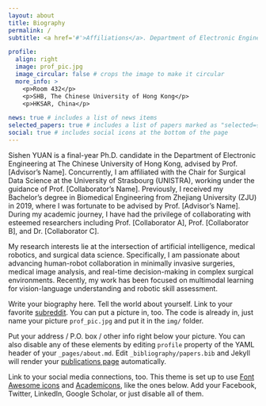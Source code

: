```yaml
---
layout: about
title: Biography
permalink: /
subtitle: <a href='#'>Affiliations</a>. Department of Electronic Engineering, The Chinese University of Hong Kong

profile:
  align: right
  image: prof_pic.jpg
  image_circular: false # crops the image to make it circular
  more_info: >
    <p>Room 432</p>
    <p>SHB, The Chinese University of Hong Kong</p>
    <p>HKSAR, China</p>

news: true # includes a list of news items
selected_papers: true # includes a list of papers marked as "selected={true}"
social: true # includes social icons at the bottom of the page
---
```



Sishen YUAN is a final-year Ph.D. candidate in the Department of Electronic Engineering at The Chinese University of Hong Kong, advised by Prof. [Advisor’s Name]. Concurrently, I am affiliated with the Chair for Surgical Data Science at the University of Strasbourg (UNISTRA), working under the guidance of Prof. [Collaborator’s Name]. Previously, I received my Bachelor’s degree in Biomedical Engineering from Zhejiang University (ZJU) in 2019, where I was fortunate to be advised by Prof. [Advisor’s Name]. During my academic journey, I have had the privilege of collaborating with esteemed researchers including Prof. [Collaborator A], Prof. [Collaborator B], and Dr. [Collaborator C].

My research interests lie at the intersection of artificial intelligence, medical robotics, and surgical data science. Specifically, I am passionate about advancing human-robot collaboration in minimally invasive surgeries, medical image analysis, and real-time decision-making in complex surgical environments. Recently, my work has been focused on multimodal learning for vision-language understanding and robotic skill assessment.


Write your biography here. Tell the world about yourself. Link to your favorite [subreddit](http://reddit.com). You can put a picture in, too. The code is already in, just name your picture `prof_pic.jpg` and put it in the `img/` folder.

Put your address / P.O. box / other info right below your picture. You can also disable any of these elements by editing `profile` property of the YAML header of your `_pages/about.md`. Edit `_bibliography/papers.bib` and Jekyll will render your [publications page](/al-folio/publications/) automatically.

Link to your social media connections, too. This theme is set up to use [Font Awesome icons](https://fontawesome.com/) and [Academicons](https://jpswalsh.github.io/academicons/), like the ones below. Add your Facebook, Twitter, LinkedIn, Google Scholar, or just disable all of them.
